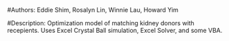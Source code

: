 #Authors:
Eddie Shim, Rosalyn Lin, Winnie Lau, Howard Yim

#Description:
Optimization model of matching kidney donors with recepients. Uses Excel Crystal Ball simulation, Excel Solver, and some VBA.
